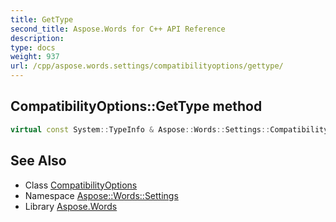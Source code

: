 ```yaml
---
title: GetType
second_title: Aspose.Words for C++ API Reference
description: 
type: docs
weight: 937
url: /cpp/aspose.words.settings/compatibilityoptions/gettype/
---
```

## CompatibilityOptions::GetType method




```cpp
virtual const System::TypeInfo & Aspose::Words::Settings::CompatibilityOptions::GetType() const override
```

## See Also

* Class [CompatibilityOptions](../)
* Namespace [Aspose::Words::Settings](../../)
* Library [Aspose.Words](../../../)
